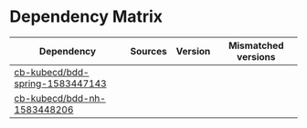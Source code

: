 # Dependency Matrix

Dependency | Sources | Version | Mismatched versions
---------- | ------- | ------- | -------------------
[cb-kubecd/bdd-spring-1583447143](https://github.com/cb-kubecd/bdd-spring-1583447143.git) |  | []() | 
[cb-kubecd/bdd-nh-1583448206](https://github.com/cb-kubecd/bdd-nh-1583448206.git) |  | []() | 
